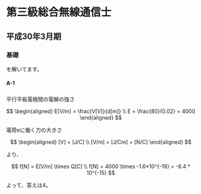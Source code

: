 # 第三級総合無線通信士

## 平成30年3月期
### 基礎
を解いてます。
#### A-1
#####
平行平板電極間の電解の強さ

$$
\begin{aligned}
E[V/m] = \frac{V[V]}{d[m]} \\
E = \frac{80}{0.02} = 4000
\end{aligned}
$$

電荷eに働く力の大きさ

$$
\begin{aligned}
[V] = [J/C] \\
[V/m] = [J/Cm] = [N/C]
\end{aligned}
$$

より、

$$
f[N] = E[V/m] \times Q[C] \\
f[N] = 4000 \times -1.6*10^{-19} = -6.4 * 10^{-15}
$$

よって、答えは4。


